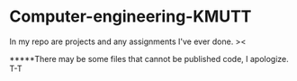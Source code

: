 # Computer-engineering-KMUTT
In my repo are projects and any assignments I've ever done. ><

*****There may be some files that cannot be published code, I apologize. T-T
